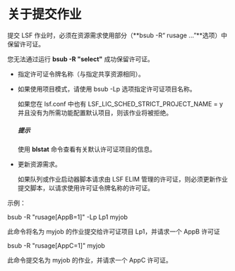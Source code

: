# 关于提交作业

提交 LSF 作业时，必须在资源需求使用部分（**bsub -R“ rusage ...”**选项）中保留许可证。

您无法通过运行   **bsub -R "select"** 成功保留许可证。

- 指定许可证令牌名称（与指定共享资源相同）。

- 如果使用项目模式，请使用 bsub -Lp 选项指定许可证项目名称。

   如果您在 lsf.conf 中也有 LSF_LIC_SCHED_STRICT_PROJECT_NAME = y 并且没有为所需功能配置默认项目，则该作业将被拒绝。

  ##### 提示

  使用 **blstat** 命令查看有关默认许可证项目的信息。

- 更新资源需求。

  如果队列或作业启动器脚本请求由 LSF ELIM 管理的许可证，则必须更新作业提交脚本，以请求使用许可证令牌名称的许可证。

示例：

bsub -R "rusage[AppB=1]" -Lp Lp1 myjob

此命令将名为 myjob 的作业提交给许可证项目 Lp1，并请求一个 AppB 许可证

bsub -R "rusage[AppC=1]" myjob

此命令提交名为 myjob 的作业，并请求一个 AppC 许可证。